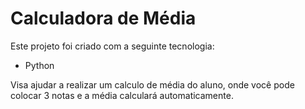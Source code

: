 # Calculadora de Média
Este projeto foi criado com a seguinte tecnologia:
- Python

Visa ajudar a realizar um calculo de média do aluno, onde você pode colocar 3 notas e a
média calculará automaticamente.
